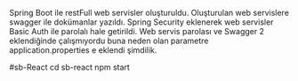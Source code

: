 Spring Boot ile restFull web servisler oluşturuldu. Oluşturulan web servislere swagger ile dokümanlar yazıldı. Spring Security eklenerek web servisler Basic Auth ile parolalı hale getirildi.
Web servis parolası ve Swagger 2  eklendiğinde çalışmıyordu buna neden olan parametre application.properties e eklendi şimdilik.

#sb-React
cd sb-react
npm start
